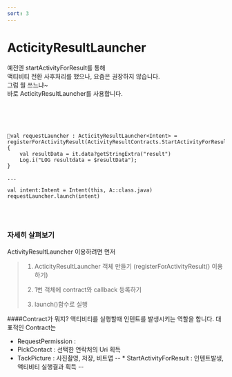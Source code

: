 ```yaml
---
sort: 3
---
```


# ActicityResultLauncher      
예전엔 startActivityForResult를 통해     
액티비티 전환 사후처리를 했으나, 요즘은 권장하지 않습니다.   
그럼 뭘 쓰느냐~   
바로 ActicityResultLauncher를 사용합니다.
</br>  
</br>  
</br>  

```ActicityResultLauncher 생성   
val requestLauncher : ActicityResultLauncher<Intent> = registerForActivityResult(ActivityResultContracts.StartActivityForResult()){      
    val resultData = it.data?getStringExtra("result")    
    Log.i("LOG resultdata = $resultData");    
}

...    

val intent:Intent = Intent(this, A::class.java)     
requestLauncher.launch(intent)    

```
</br>  
</br>  

### 자세히 살펴보기
ActivityResultLauncher 이용하려면 먼저       
> 1. ActicityResultLauncher 객체 만들기 (registerForActivityResult() 이용하기)     
>         
> 2. 1번 객체에 contract와 callback 등록하기
>    
> 3. launch()함수로 실행              

                
####Contract가 뭐지?
액티비티를 실행할때 인텐트를 발생시키는 역할을 합니다. 
대표적인 Contract는   
* RequestPermission :
* PickContact : 선택한 연락처의 Uri 획득
* TackPicture : 사진촬영, 저장, 비트맵
-- * StartActivityForResult : 인텐트발생, 액티비티 실행결과 획득 --
  





